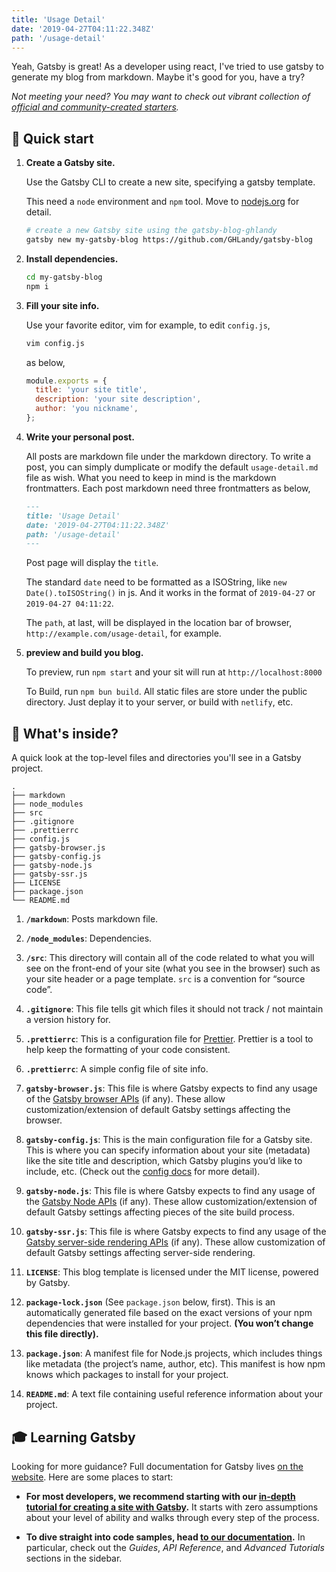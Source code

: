 ```yaml
---
title: 'Usage Detail'
date: '2019-04-27T04:11:22.348Z'
path: '/usage-detail'
---
```


Yeah, Gatsby is great! As a developer using react, I've tried to use gatsby to generate my blog from markdown. Maybe it's good for you, have a try?

_Not meeting your need? You may want to check out vibrant collection of [official and community-created starters](https://www.gatsbyjs.org/docs/gatsby-starters/)._

## 🚀 Quick start

1.  **Create a Gatsby site.**

    Use the Gatsby CLI to create a new site, specifying a gatsby template.

    This need a `node` environment and `npm` tool. Move to [nodejs.org](https://nodejs.org/en/download/) for detail.

    ```bash
    # create a new Gatsby site using the gatsby-blog-ghlandy
    gatsby new my-gatsby-blog https://github.com/GHLandy/gatsby-blog
    ```

1.  **Install dependencies.**

    ```bash
    cd my-gatsby-blog
    npm i
    ```

1.  **Fill your site info.**

    Use your favorite editor, vim for example, to edit `config.js`,

    ```bash
    vim config.js
    ```

    as below,

    ```javascript
    module.exports = {
      title: 'your site title',
      description: 'your site description',
      author: 'you nickname',
    };
    ```

1.  **Write your personal post.**

    All posts are markdown file under the markdown directory. To write a post, you can simply dumplicate or modify the default `usage-detail.md` file as wish. What you need to keep in mind is the markdown frontmatters. Each post markdown need three frontmatters as below,

    ```markdown
    ---
    title: 'Usage Detail'
    date: '2019-04-27T04:11:22.348Z'
    path: '/usage-detail'
    ---
    ```

    Post page will display the `title`.

    The standard `date` need to be formatted as a ISOString, like `new Date().toISOString()` in js. And it works in the format of `2019-04-27` or `2019-04-27 04:11:22`.

    The `path`, at last, will be displayed in the location bar of browser, `http://example.com/usage-detail`, for example.

1.  **preview and build you blog.**

    To preview, run `npm start` and your sit will run at `http://localhost:8000`

    To Build, run `npm bun build`. All static files are store under the public directory. Just deplay it to your server, or build with `netlify`, etc.

## 🧐 What's inside?

A quick look at the top-level files and directories you'll see in a Gatsby project.

    .
    ├── markdown
    ├── node_modules
    ├── src
    ├── .gitignore
    ├── .prettierrc
    ├── config.js
    ├── gatsby-browser.js
    ├── gatsby-config.js
    ├── gatsby-node.js
    ├── gatsby-ssr.js
    ├── LICENSE
    ├── package.json
    └── README.md

1.  **`/markdown`**: Posts markdown file.

2.  **`/node_modules`**: Dependencies.

3.  **`/src`**: This directory will contain all of the code related to what you will see on the front-end of your site (what you see in the browser) such as your site header or a page template. `src` is a convention for “source code”.

4.  **`.gitignore`**: This file tells git which files it should not track / not maintain a version history for.

5.  **`.prettierrc`**: This is a configuration file for [Prettier](https://prettier.io/). Prettier is a tool to help keep the formatting of your code consistent.

6.  **`.prettierrc`**: A simple config file of site info.

7.  **`gatsby-browser.js`**: This file is where Gatsby expects to find any usage of the [Gatsby browser APIs](https://www.gatsbyjs.org/docs/browser-apis/) (if any). These allow customization/extension of default Gatsby settings affecting the browser.

8.  **`gatsby-config.js`**: This is the main configuration file for a Gatsby site. This is where you can specify information about your site (metadata) like the site title and description, which Gatsby plugins you’d like to include, etc. (Check out the [config docs](https://www.gatsbyjs.org/docs/gatsby-config/) for more detail).

9.  **`gatsby-node.js`**: This file is where Gatsby expects to find any usage of the [Gatsby Node APIs](https://www.gatsbyjs.org/docs/node-apis/) (if any). These allow customization/extension of default Gatsby settings affecting pieces of the site build process.

10.  **`gatsby-ssr.js`**: This file is where Gatsby expects to find any usage of the [Gatsby server-side rendering APIs](https://www.gatsbyjs.org/docs/ssr-apis/) (if any). These allow customization of default Gatsby settings affecting server-side rendering.

11.  **`LICENSE`**: This blog template is licensed under the MIT license, powered by Gatsby.

12. **`package-lock.json`** (See `package.json` below, first). This is an automatically generated file based on the exact versions of your npm dependencies that were installed for your project. **(You won’t change this file directly).**

13. **`package.json`**: A manifest file for Node.js projects, which includes things like metadata (the project’s name, author, etc). This manifest is how npm knows which packages to install for your project.

14. **`README.md`**: A text file containing useful reference information about your project.

## 🎓 Learning Gatsby

Looking for more guidance? Full documentation for Gatsby lives [on the website](https://www.gatsbyjs.org/). Here are some places to start:

- **For most developers, we recommend starting with our [in-depth tutorial for creating a site with Gatsby](https://www.gatsbyjs.org/tutorial/).** It starts with zero assumptions about your level of ability and walks through every step of the process.

- **To dive straight into code samples, head [to our documentation](https://www.gatsbyjs.org/docs/).** In particular, check out the _Guides_, _API Reference_, and _Advanced Tutorials_ sections in the sidebar.
